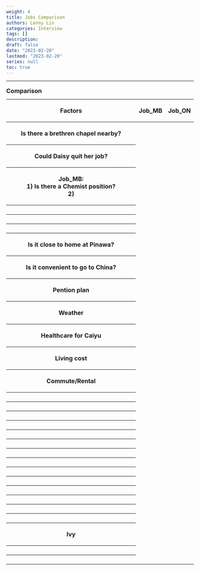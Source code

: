 ```yaml
---
weight: 4
title: Jobs Comparison
authors: Lenny Lin
categories: Interview
tags: []
description: 
draft: false
date: "2023-02-20"
lastmod: "2023-02-20"
series: null
toc: true
---
```





<!--more-->
---


<table>
  <caption style="text-align:left", align = "top"><b>Comparison </b></caption>
  <colgroup>
    <col style="width: 100%" /><col style="width: 20%" /><col style="width: 20%" />
  </colgroup>
  <thead>
  <tr class="header">
    <th class = "left"><p>Factors</p></th>
    <th><p>Job_MB</p></th>
    <th><p>Job_ON</p></th>
  </tr>
  </thead>
  <tbody>
    <tr class="odd">
      <th class = "left"><p>Is there a brethren chapel nearby?
      </p></th>
      <td><p>
      </p></td>
      <td><p>
      </p></td>
    </tr>
    <tr class="even">
      <th class = "left"><p>Could Daisy quit her job?
      </p></th>
      <td><p>
      </p></td>
      <td><p>
      </p></td>
    </tr>
    <tr class="odd">
      <th class = "left"><p>Job_MB:
      <br>1) Is there a Chemist position?
      <br>2) 
      </p></th>
      <td><p>
      </p></td>
      <td><p>
      </p></td>
    </tr>
    <tr class="even">
      <th class = "left"><p>
      </p></th>
      <td><p>
      </p></td>
      <td><p>
      </p></td>
    </tr>
    <tr class="odd">
      <th class = "left"><p>
      </p></th>
      <td><p>
      </p></td>
      <td><p>
      </p></td>
    </tr>
    <tr class="even">
      <th class = "left"><p>
      </p></th>
      <td><p>
      </p></td>
      <td><p>
      </p></td>
    </tr>
    <tr class="odd">
      <th class = "left"><p>Is it close to home at Pinawa?
      </p></th>
      <td><p>
      </p></td>
      <td><p>
      </p></td>
    </tr>
    <tr class="even">
      <th class = "left"><p>Is it convenient to go to China?
      </p></th>
      <td><p>
      </p></td>
      <td><p>
      </p></td>
    </tr>    
    <tr class="odd">
      <th class = "left"><p>Pention plan
      </p></th>
      <td><p>
      </p></td>
      <td><p>
      </p></td>
    </tr>
    <tr class="even">
      <th class = "left"><p>Weather
      </p></th>
      <td><p>
      </p></td>
      <td><p>
      </p></td>
    </tr>
    <tr class="odd">
      <th class = "left"><p>Healthcare for Caiyu
      </p></th>
      <td><p>
      </p></td>
      <td><p>
      </p></td>
    </tr>
    <tr class="even">
      <th class = "left"><p>Living cost
      </p></th>
      <td><p>
      </p></td>
      <td><p>
      </p></td>
    </tr>
    <tr class="odd">
      <th class = "left"><p>Commute/Rental
      </p></th>
      <td><p>
      </p></td>
      <td><p>
      </p></td>
    </tr>
    <tr class="even">
      <th class = "left"><p>
      </p></th>
      <td><p>
      </p></td>
      <td><p>
      </p></td>
    </tr>
    <tr class="odd">
      <th class = "left"><p>
      </p></th>
      <td><p>
      </p></td>
      <td><p>
      </p></td>
    </tr>
    <tr class="even">
      <th class = "left"><p>
      </p></th>
      <td><p>
      </p></td>
      <td><p>
      </p></td>
    </tr>
    <tr class="odd">
      <th class = "left"><p>
      </p></th>
      <td><p>
      </p></td>
      <td><p>
      </p></td>
    </tr>
    <tr class="even">
      <th class = "left"><p>
      </p></th>
      <td><p>
      </p></td>
      <td><p>
      </p></td>
    </tr>
    <tr class="odd">
      <th class = "left"><p>
      </p></th>
      <td><p>
      </p></td>
      <td><p>
      </p></td>
    </tr>
    <tr class="even">
      <th class = "left"><p>
      </p></th>
      <td><p>
      </p></td>
      <td><p>
      </p></td>
    </tr>
    <tr class="odd">
      <th class = "left"><p>
      </p></th>
      <td><p>
      </p></td>
      <td><p>
      </p></td>
    </tr>
    <tr class="even">
      <th class = "left"><p>
      </p></th>
      <td><p>
      </p></td>
      <td><p>
      </p></td>
    </tr>
    <tr class="odd">
      <th class = "left"><p>
      </p></th>
      <td><p>
      </p></td>
      <td><p>
      </p></td>
    </tr>
    <tr class="even">
      <th class = "left"><p>
      </p></th>
      <td><p>
      </p></td>
      <td><p>
      </p></td>
    </tr>
    <tr class="odd">
      <th class = "left"><p>
      </p></th>
      <td><p>
      </p></td>
      <td><p>
      </p></td>
    </tr>
    <tr class="even">
      <th class = "left"><p>
      </p></th>
      <td><p>
      </p></td>
      <td><p>
      </p></td>
    </tr>
    <tr class="odd">
      <th class = "left"><p>
      </p></th>
      <td><p>
      </p></td>
      <td><p>
      </p></td>
    </tr>
    <tr class="even">
      <th class = "left"><p>Ivy
      </p></th>
      <td><p>
      </p></td>
      <td><p>
      </p></td>
    </tr>
    <tr class="odd">
      <th class = "left"><p>
      </p></th>
      <td><p>
      </p></td>
      <td><p>
      </p></td>
    </tr>
    <tr class="even">
      <th class = "left"><p>
      </p></th>
      <td><p>
      </p></td>
      <td><p>
      </p></td>
    </tr>
  </tbody>
</table>


